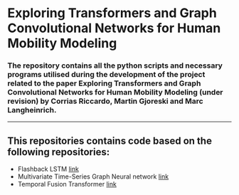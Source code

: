 # Exploring Transformers and Graph Convolutional Networks for Human Mobility Modeling
### The repository contains all the python scripts and necessary programs utilised during the development of the project related to the paper **Exploring Transformers and Graph Convolutional Networks for Human Mobility Modeling** (under revision) by Corrias Riccardo, Martin Gjoreski and Marc Langheinrich.
***
## This repositories contains code based on the following repositories:
* Flashback LSTM [link](https://github.com/eXascaleInfolab/Flashback_code)
* Multivariate Time-Series Graph Neural network [link](https://github.com/nnzhan/MTGNN)
* Temporal Fusion Transformer [link](https://github.com/greatwhiz/tft_tf2)
